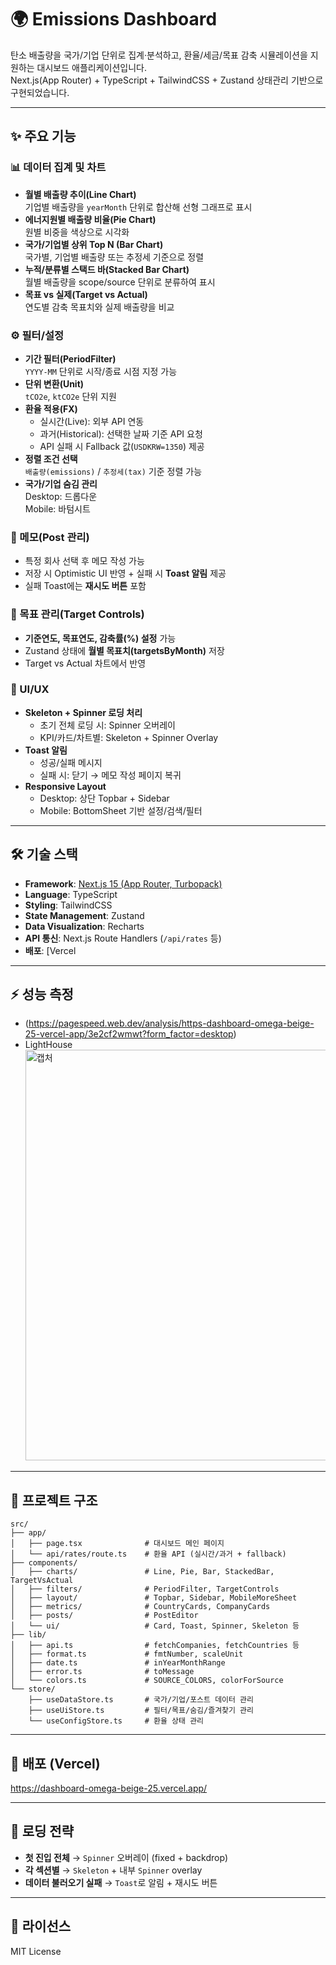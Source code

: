 # 🌍 Emissions Dashboard

탄소 배출량을 국가/기업 단위로 집계·분석하고, 환율/세금/목표 감축 시뮬레이션을 지원하는 대시보드 애플리케이션입니다.  
Next.js(App Router) + TypeScript + TailwindCSS + Zustand 상태관리 기반으로 구현되었습니다.

---

## ✨ 주요 기능

### 📊 데이터 집계 및 차트
- **월별 배출량 추이(Line Chart)**  
  기업별 배출량을 `yearMonth` 단위로 합산해 선형 그래프로 표시
- **에너지원별 배출량 비율(Pie Chart)**  
  원별 비중을 색상으로 시각화
- **국가/기업별 상위 Top N (Bar Chart)**  
  국가별, 기업별 배출량 또는 추정세 기준으로 정렬
- **누적/분류별 스택드 바(Stacked Bar Chart)**  
  월별 배출량을 scope/source 단위로 분류하여 표시
- **목표 vs 실제(Target vs Actual)**  
  연도별 감축 목표치와 실제 배출량을 비교

### ⚙️ 필터/설정
- **기간 필터(PeriodFilter)**  
  `YYYY-MM` 단위로 시작/종료 시점 지정 가능
- **단위 변환(Unit)**  
  `tCO2e`, `ktCO2e` 단위 지원
- **환율 적용(FX)**  
  - 실시간(Live): 외부 API 연동  
  - 과거(Historical): 선택한 날짜 기준 API 요청  
  - API 실패 시 Fallback 값(`USDKRW=1350`) 제공
- **정렬 조건 선택**  
  `배출량(emissions)` / `추정세(tax)` 기준 정렬 가능
- **국가/기업 숨김 관리**  
  Desktop: 드롭다운  
  Mobile: 바텀시트

### 📝 메모(Post 관리)
- 특정 회사 선택 후 메모 작성 가능  
- 저장 시 Optimistic UI 반영 + 실패 시 **Toast 알림** 제공  
- 실패 Toast에는 **재시도 버튼** 포함

### 🎯 목표 관리(Target Controls)
- **기준연도, 목표연도, 감축률(%) 설정** 가능
- Zustand 상태에 **월별 목표치(targetsByMonth)** 저장
- Target vs Actual 차트에서 반영

### 🧾 UI/UX
- **Skeleton + Spinner 로딩 처리**  
  - 초기 전체 로딩 시: Spinner 오버레이  
  - KPI/카드/차트별: Skeleton + Spinner Overlay
- **Toast 알림**  
  - 성공/실패 메시지  
  - 실패 시: 닫기 → 메모 작성 페이지 복귀
- **Responsive Layout**  
  - Desktop: 상단 Topbar + Sidebar  
  - Mobile: BottomSheet 기반 설정/검색/필터

---

## 🛠️ 기술 스택

- **Framework**: [Next.js 15 (App Router, Turbopack)](https://nextjs.org/)
- **Language**: TypeScript
- **Styling**: TailwindCSS
- **State Management**: Zustand
- **Data Visualization**: Recharts
- **API 통신**: Next.js Route Handlers (`/api/rates` 등)
- **배포**: [Vercel

---


## ⚡ 성능 측정
- (https://pagespeed.web.dev/analysis/https-dashboard-omega-beige-25-vercel-app/3e2cf2wmwt?form_factor=desktop)
- LightHouse
  <img width="904" height="657" alt="캡처" src="https://github.com/user-attachments/assets/bbf53332-b577-407a-82ca-c7c084cdf970" />



---

## 📂 프로젝트 구조

```
src/
├── app/
│   ├── page.tsx              # 대시보드 메인 페이지
│   └── api/rates/route.ts    # 환율 API (실시간/과거 + fallback)
├── components/
│   ├── charts/               # Line, Pie, Bar, StackedBar, TargetVsActual
│   ├── filters/              # PeriodFilter, TargetControls
│   ├── layout/               # Topbar, Sidebar, MobileMoreSheet
│   ├── metrics/              # CountryCards, CompanyCards
│   ├── posts/                # PostEditor
│   └── ui/                   # Card, Toast, Spinner, Skeleton 등
├── lib/
│   ├── api.ts                # fetchCompanies, fetchCountries 등
│   ├── format.ts             # fmtNumber, scaleUnit
│   ├── date.ts               # inYearMonthRange
│   ├── error.ts              # toMessage
│   └── colors.ts             # SOURCE_COLORS, colorForSource
└── store/
    ├── useDataStore.ts       # 국가/기업/포스트 데이터 관리
    ├── useUiStore.ts         # 필터/목표/숨김/즐겨찾기 관리
    └── useConfigStore.ts     # 환율 상태 관리
```

---

## 🚀 배포 (Vercel)

https://dashboard-omega-beige-25.vercel.app/

---

## 🔄 로딩 전략

- **첫 진입 전체** → `Spinner` 오버레이 (fixed + backdrop)  
- **각 섹션별** → `Skeleton` + 내부 `Spinner` overlay  
- **데이터 불러오기 실패** → `Toast`로 알림 + 재시도 버튼

---


## 📄 라이선스
MIT License
